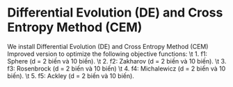 # Differential Evolution (DE) and Cross Entropy Method (CEM)
We install Differential Evolution (DE) and Cross Entropy Method (CEM)
Improved version to optimize the following objective functions:
\t 1. f1: Sphere (d = 2 biến và 10 biến).
\t 2. f2: Zakharov (d = 2 biến và 10 biến).
\t 3. f3: Rosenbrock (d = 2 biến và 10 biến)
\t 4. f4: Michalewicz (d = 2 biến và 10 biến).
\t 5. f5: Ackley (d = 2 biến và 10 biến).
